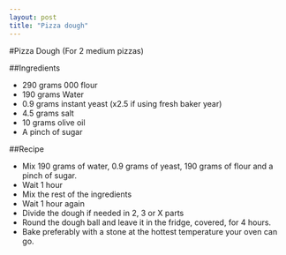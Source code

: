 ```yaml
---
layout: post
title: "Pizza dough"
---
```



#Pizza Dough (For 2 medium pizzas)

##Ingredients
- 290 grams 000 flour
- 190 grams Water
- 0.9 grams instant yeast (x2.5 if using fresh baker year)
- 4.5 grams salt
- 10 grams olive oil 
- A pinch of sugar

##Recipe
- Mix 190 grams of water, 0.9 grams of yeast, 190 grams of flour and a pinch of sugar.
- Wait 1 hour
- Mix the rest of the ingredients
- Wait 1 hour again
- Divide the dough if needed in 2, 3 or X parts
- Round the dough ball and leave it in the fridge, covered, for 4 hours.
- Bake preferably with a stone at the hottest temperature your oven can go.
